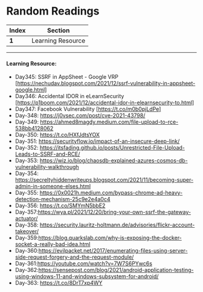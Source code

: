 # Random Readings

Index | Section
--- | ---
**1** | Learning Resource

___


#### Learning Resource: 

- Day345: SSRF in AppSheet - Google VRP [https://nechudav.blogspot.com/2021/12/ssrf-vulnerability-in-appsheet-google.html]
- Day346: Accidental IDOR in eLearnSecurity  [https://p1boom.com/2021/12/accidental-idor-in-elearnsecurity-to.html]
- Day347: Facebook Vulnerability [https://t.co/m0b0pjLdPe]
- Day-348: https://j0vsec.com/post/cve-2021-43798/
- Day-349: https://ahmed8magdy.medium.com/file-upload-to-rce-538bb4128062
- Day-350: https://t.co/HXfJdtsYOX
- Day-351: https://securityflow.io/impact-of-an-insecure-deep-link/
- Day-352: https://itsfading.github.io/posts/Unrestricted-File-Upload-Leads-to-SSRF-and-RCE/
- Day-353: https://wiz.io/blog/chaosdb-explained-azures-cosmos-db-vulnerability-walkthrough
- Day-354: https://secreltyhiddenwriteups.blogspot.com/2021/11/becoming-super-admin-in-someone-elses.html
- Day-355: https://0x0021h.medium.com/bypass-chrome-ad-heavy-detection-mechanism-25c9e2e4a0c4
- Day-356: https://t.co/SMYmN5bbE2
- Day-357:https://wya.pl/2021/12/20/bring-your-own-ssrf-the-gateway-actuator/
- Day-358: https://security.lauritz-holtmann.de/advisories/flickr-account-takeover/
- Day-359:https://blog.quarkslab.com/why-is-exposing-the-docker-socket-a-really-bad-idea.html
- Day-360:https://evilpacket.net/2017/enumerating-files-using-server-side-request-forgery-and-the-request-module/
- Day-361:https://youtube.com/watch?v=7W7S6PYwc6s
- Day-362:https://sensepost.com/blog/2021/android-application-testing-using-windows-11-and-windows-subsystem-for-android/
- Day-363: https://t.co/8DrT7xp4WY
